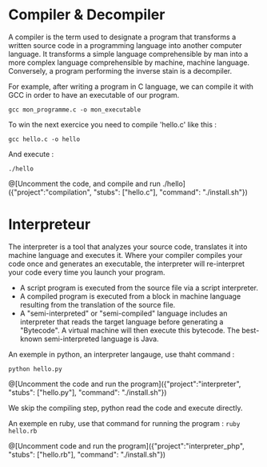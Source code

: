 # Compiler & Decompiler

A compiler is the term used to designate a program that transforms a written source code in a programming language into another computer language.
It transforms a simple language comprehensible by man into a more complex language comprehensible by machine, machine language.
Conversely, a program performing the inverse stain is a decompiler.

For example, after writing a program in C language, we can compile it with GCC in order to have an executable of our program.

`gcc mon_programme.c -o mon_executable`

To win the next exercice you need to compile 'hello.c' like this :

`gcc hello.c -o hello`

And execute :

`./hello`


@[Uncomment the code, and compile and run ./hello]({"project":"compilation", "stubs": ["hello.c"], "command": "./install.sh"})

# Interpreteur

The interpreter is a tool that analyzes your source code, translates it into machine language and executes it.
Where your compiler compiles your code once and generates an executable, the interpreter will re-interpret your code every time you launch your program.

* A script program is executed from the source file via a script interpreter.
* A compiled program is executed from a block in machine language resulting from the translation of the source file.
* A "semi-interpreted" or "semi-compiled" language includes an interpreter that reads the target language before generating a "Bytecode". A virtual machine will then execute this bytecode. The best-known semi-interpreted language is Java.

An exemple in python, an interpreter langauge, use thaht command :

`python hello.py`

@[Uncomment the code and run the program]({"project":"interpreter", "stubs": ["hello.py"], "command": "./install.sh"})

We skip the compiling step, python read the code and execute directly.

An exemple en ruby, use that command for running the program :
 `ruby hello.rb`

 @[Uncomment code  and run the program]({"project":"interpreter_php", "stubs": ["hello.rb"], "command": "./install.sh"})
